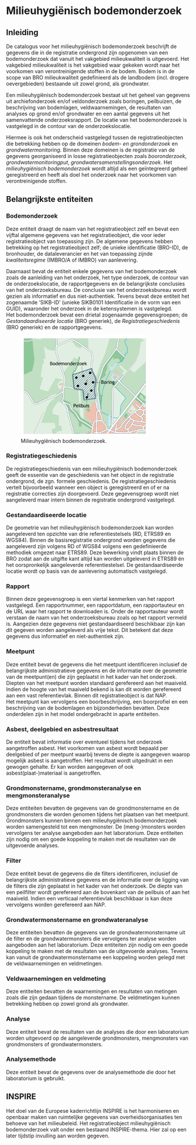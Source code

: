 # Milieuhygiënisch bodemonderzoek

## Inleiding
De catalogus voor het milieuhygiënisch bodemonderzoek beschrijft de gegevens die in de registratie ondergrond zijn opgenomen van een bodemonderzoek dat vanuit het vakgebied milieukwaliteit is uitgevoerd. Het vakgebied milieukwaliteit is het vakgebied waar gekeken wordt naar het voorkomen van verontreinigende stoffen in de bodem. Bodem is in de scope van BRO milieukwaliteit gedefinieerd als de landbodem (incl. drogere oevergebieden) bestaande uit zowel grond, als grondwater.

Een milieuhygiënisch bodemonderzoek bestaat uit het geheel van gegevens uit archiefonderzoek en/of veldonderzoek zoals boringen, peilbuizen, de beschrijving van bodemlagen, veldwaarnemingen, de resultaten van analyses op grond en/of grondwater en een aantal gegevens uit het samenvattende onderzoeksrapport. De locatie van het bodemonderzoek is vastgelegd in de contour van de onderzoekslocatie.

Hiermee is ook het onderscheid vastgelegd tussen de registratieobjecten die betrekking hebben op de domeinen <i>bodem- en grondonderzoek</i> en <i>grondwatermonitoring</i>. Binnen deze domeinen is de registratie van de gegevens georganiseerd in losse registratieobjecten zoals <i>booronderzoek</i>, <i>grondwatermonitoringput</i>, <i>grondwatersamenstellingsonderzoek</i>. Het <i>milieuhygiënisch bodemonderzoek</i> wordt altijd als een geïntegreerd geheel geregistreerd en heeft als doel het onderzoek naar het voorkomen van verontreinigende stoffen.

## Belangrijkste entiteiten

### Bodemonderzoek
Deze entiteit draagt de naam van het registratieobject zelf en bevat een vijftal algemene gegevens van het registratieobject, die voor ieder registratieobject van toepassing zijn. De algemene gegevens hebben betrekking op het registratieobject zelf; de unieke identificatie (BRO-ID), de bronhouder, de dataleverancier en het van toepassing zijnde <i>kwaliteitsregime</i> (IMBRO/A of IMBRO) van aanlevering.

Daarnaast bevat de entiteit enkele gegevens van het bodemonderzoek zoals de aanleiding van het onderzoek, het type onderzoek, de contour van de onderzoekslocatie, de rapportgegevens en de belangrijkste conclusies van het onderzoeksbureau. De conclusie van het onderzoeksbureau wordt gezien als informatief en dus niet-authentiek. Tevens bevat deze entiteit het zogenaamde ‘SIKB-ID’ (unieke SIKB0101 Identificatie in de vorm van een GUID), waaronder het onderzoek in de ketensystemen is vastgelegd.  
Het bodemonderzoek bevat een drietal zogenaamde gegevensgroepen; de <i>Gestandaardiseerde locatie</i> (BRO generiek), de <i>Registratiegeschiedenis</i> (BRO generiek) en de rapportgegevens.

<figure>
	<img src="./media/SAD_bodemonderzoek.png" alt="Bodemonderzoek" width="350"/>
	<figcaption>
		Milieuhygiënisch bodemonderzoek.
	</figcaption>
</figure>

### Registratiegeschiedenis
De registratiegeschiedenis van een milieuhygiënisch bodemonderzoek geeft de essentie van de geschiedenis van het object in de registratie ondergrond, de zgn. formele geschiedenis. De registratiegeschiedenis vertelt bijvoorbeeld wanneer een object is geregistreerd en of er na registratie correcties zijn doorgevoerd. Deze gegevensgroep wordt niet aangeleverd maar intern binnen de registratie ondergrond vastgelegd.
			
### Gestandaardiseerde locatie
De geometrie van het milieuhygiënisch bodemonderzoek kan worden aangeleverd ten opzichte van drie referentiestelsels (RD, ETRS89 en WGS84). Binnen de basisregistratie ondergrond worden gegevens die aangeleverd zijn volgens RD of WGS84 volgens een gedefinieerde methodiek omgezet naar ETRS89. Deze bewerking vindt plaats binnen de BRO zodat aan de uitgifte kant altijd kan worden uitgeleverd in ETRS89 én het oorspronkelijk aangeleverde referentiestelsel. De gestandaardiseerde locatie wordt op basis van de aanlevering automatisch vastgelegd.

### Rapport
Binnen deze gegevensgroep is een viertal kenmerken van het rapport vastgelegd. Een rapportnummer, een rapportdatum, een rapportauteur en de URL waar het rapport te downloaden is. Onder de rapportauteur wordt verstaan de naam van het onderzoeksbureau zoals op het rapport vermeld is. Aangezien deze gegevens niet gestandaardiseerd beschikbaar zijn kan dit gegeven worden aangeleverd als vrije tekst. Dit betekent dat deze gegevens dus informatief en niet-authentiek zijn.
			
### Meetpunt
Deze entiteit bevat de gegevens die het meetpunt identificeren inclusief de belangrijkste administratieve gegevens en de informatie over de geometrie van de meetpunt(en) die zijn geplaatst in het kader van het onderzoek. Diepten van het meetpunt worden standaard gerefereerd aan het maaiveld. Indien de hoogte van het maaiveld bekend is kan dit worden gerefereerd aan een vast referentievlak. Binnen dit registratieobject is dat NAP.  
Het meetpunt kan vervolgens een boorbeschrijving, een boorprofiel en een beschrijving van de bodemlagen en bijzonderheden bevatten. Deze onderdelen zijn in het model ondergebracht in aparte entiteiten.

### Asbest, deelgebied en asbestresultaat
De entiteit bevat informatie over eventueel tijdens het onderzoek aangetroffen asbest. Het voorkomen van asbest wordt bepaald per deelgebied of per meetpunt waarbij tevens de diepte is aangegeven waarop mogelijk asbest is aangetroffen. Het resultaat wordt uitgedrukt in een gewogen gehalte. Er kan worden aangegeven of ook asbest(plaat-)materiaal is aangetroffen. 

### Grondmonstername, grondmonsteranalyse en mengmonsteranalyse
Deze entiteiten bevatten de gegevens van de grondmonstername en de grondmonsters die worden genomen tijdens het plaatsen van het meetpunt. Grondmonsters kunnen binnen een milieuhygiënisch bodemonderzoek worden samengesteld tot een mengmonster. De (meng-)monsters worden vervolgens ter analyse aangeboden aan het laboratorium. Deze entiteiten zijn nodig om een goede koppeling te maken met de resultaten van de uitgevoerde analyses.

### Filter
Deze entiteit bevat de gegevens die de filters identificeren, inclusief de belangrijkste administratieve gegevens en de informatie over de ligging van de filters die zijn geplaatst in het kader van het onderzoek. De diepte van een peilfilter wordt gerefereerd aan de bovenkant van de peilbuis of aan het maaiveld. Indien een verticaal referentievlak beschikbaar is kan deze vervolgens worden gerefereerd aan NAP.

### Grondwatermonstername en grondwateranalyse
Deze entiteiten bevatten de gegevens van de grondwatermonstername uit de filter en de grondwatermonsters die vervolgens ter analyse worden aangeboden aan het laboratorium. Deze entiteiten zijn nodig om een goede koppeling te maken met de resultaten van de uitgevoerde analyses. Tevens kan vanuit de grondwatermonstername een koppeling worden gelegd met de veldwaarnemingen en veldmetingen.

### Veldwaarnemingen en veldmeting
Deze entiteiten bevatten de waarnemingen en resultaten van metingen zoals die zijn gedaan tijdens de monstername. De veldmetingen kunnen betrekking hebben op zowel grond als grondwater.
   
### Analyse
Deze entiteit bevat de resultaten van de analyses die door een laboratorium worden uitgevoerd op de aangeleverde grondmonsters, mengmonsters van grondmonsters of grondwatermonsters.

### Analysemethode
Deze entiteit bevat de gegevens over de analysemethode die door het laboratorium is gebruikt.

## INSPIRE
Het doel van de Europese kaderrichtlijn INSPIRE is het harmoniseren en openbaar maken van ruimtelijke gegevens van overheidsorganisaties ten behoeve van het milieubeleid. Het registratieobject milieuhygiënisch bodemonderzoek valt onder een bestaand INSPIRE-thema. Hier zal op een later tijdstip invulling aan worden gegeven.
